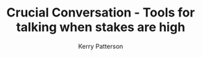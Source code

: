 ---
title: "Crucial Conversation - Tools for talking when stakes are high"
author: "Kerry Patterson"
readingDate: 2025-03-15
rating: 5
--- 